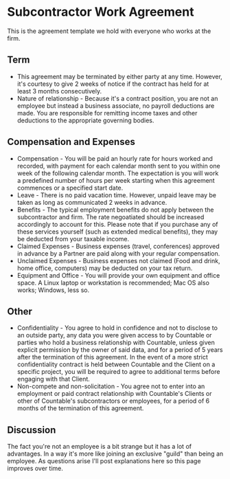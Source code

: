 # Subcontractor Work Agreement

This is the agreement template we hold with everyone who works at the firm.

## Term
  * This agreement may be terminated by either party at any time. However, it's courtesy to give 2 weeks of notice if the contract has held for at least 3 months consecutively.
  * Nature of relationship - Because it's a contract position, you are not an employee but instead a business associate, no payroll deductions are made. You are responsible for remitting income taxes and other deductions to the appropriate governing bodies.

## Compensation and Expenses
  * Compensation - You will be paid an hourly rate for hours worked and recorded, with payment for each calendar month sent to you within one week of the following calendar month. The expectation is you will work a predefined number of hours per week starting when this agreement commences or a specified start date.
  * Leave - There is no paid vacation time. However, unpaid leave may be taken as long as communicated 2 weeks in advance.
  * Benefits - The typical employment benefits do not apply between the subcontractor and firm. The rate negoatiated should be increased accordingly to account for this. Please note that if you purchase any of these services yourself (such as extended medical benefits), they may be deducted from your taxable income.
  * Claimed Expenses - Business expenses (travel, conferences) approved in advance by a Partner are paid along with your regular compensation.
  * Unclaimed Expenses - Business expenses not claimed (Food and drink, home office, computers) may be deducted on your tax return.
  * Equipment and Office - You will provide your own equipment and office space. A Linux laptop or workstation is recommended; Mac OS also works; Windows, less so.

## Other
  * Confidentiality - You agree to hold in confidence and not to disclose to an outside party, any data you were given access to by Countable or parties who hold a business relationship with Countable, unless given explicit permission by the owner of said data, and for a period of 5 years after the termination of this agreement. In the event of a more strict confidentiality contract is held between Countable and the Client on a specific project, you will be required to agree to additional terms before engaging with that Client.
  * Non-compete and non-solicitation - You agree not to enter into an employment or paid contract relationship with Countable's Clients or other of Countable's subcontractors or employees, for a period of 6 months of the termination of this agreement.

## Discussion

The fact you're not an employee is a bit strange but it has a lot of advantages. In a way it's more like joining an exclusive "guild" than being an employee. As questions arise I'll post explanations here so this page improves over time.
